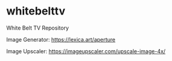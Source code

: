 # whitebelttv
White Belt TV Repository

Image Generator: https://lexica.art/aperture


Image Upscaler: https://imageupscaler.com/upscale-image-4x/